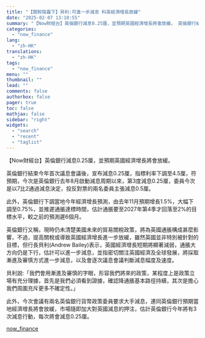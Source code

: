 ```yaml
---
title: "【關稅陰霾下】貝利:可進一步減息 料英經濟增長放緩"
date: "2025-02-07 13:10:55"
summary: "【Now財經台】英倫銀行減息0.25厘，並預期英國經濟增長將會放緩。 英倫銀行結束今年首次議息會議後..."
categories:
  - "now_finance"
lang:
  - "zh-HK"
translations:
  - "zh-HK"
tags:
  - "now_finance"
menu: ""
thumbnail: ""
lead: ""
comments: false
authorbox: false
pager: true
toc: false
mathjax: false
sidebar: "right"
widgets:
  - "search"
  - "recent"
  - "taglist"
---
```


【Now財經台】英倫銀行減息0.25厘，並預期英國經濟增長將會放緩。

英倫銀行結束今年首次議息會議後，宣布減息0.25厘，指標利率下調至4.5厘，符預期，今次是英倫銀行去年8月啟動減息周期以來，第3度減息0.25厘，委員今次是以7比2通過減息決定，投反對票的兩名委員主張減息0.5厘。

此外，英倫銀行下調當地今年經濟增長預測，由去年11月預期增長1.5%，大幅下調至0.75%，並推遲通脹達標時間，估計通脹要至2027年第4季才回落至2%的目標水平，較之前的預測遲6個月。

英倫銀行又稱，現時仍未清楚美國未來的貿易關稅政策，將為英國通脹構成甚麼影響，不過，提高關稅或導致英國經濟增長進一步放緩，雖然英國並非特別被針對的目標，但行長貝利(Andrew Bailey)表示，英國經濟增長短期將顯著減弱，通脹大方向仍是下行，估計可以進一步減息，並指密切關注英國經濟及全球發展，將採取漸進及審慎方式進一步減息，以及會逐次議息會議判斷減息幅度及速度。

貝利說:「我們會用漸進及審慎的字眼，形容我們將來的政策，某程度上是政策立場有充分理據，首先是我們必須看到證據，確認降通脹基本路徑持續，其次是擔心我們周圍充斥更多不確定性。」

此外，今次會議有兩名英倫銀行貨幣政策委員要求大手減息，連同英倫銀行預期當地經濟增長將會放緩，市場隨即加大對英國減息的押注，估計英倫銀行今年將有3次減息行動，每次將會減息0.25厘。

[now_finance](https://finance.now.com/news/post.php?id=904588)
